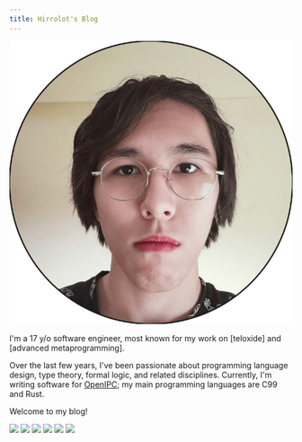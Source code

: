 ```yaml
---
title: Hirrolot's Blog
---
```


<div class="me">
<img class="selfie" src="myself.png" />
<p class="about-me">I'm a 17 y/o software engineer, most known for my work on [teloxide] and [advanced metaprogramming].

Over the last few years, I've been passionate about programming language design, type theory, formal logic, and related disciplines. Currently, I'm writing software for [OpenIPC]; my main programming languages are C99 and Rust.

Welcome to my blog!</p>
<p class="badges">
<a href="https://www.linkedin.com/in/hirrolot-h-0b9427236/" class="badge"><img src="https://img.shields.io/badge/LinkedIn-0077B5?style=for-the-badge&logo=linkedin&logoColor=white" /></a>
<a href="mailto:hirrolot@gmail.com" class="badge"><img src="https://img.shields.io/badge/Gmail-D14836?style=for-the-badge&logo=gmail&logoColor=white" /></a>
<a href="https://t.me/hirrolot" class="badge"><img src="https://img.shields.io/badge/Telegram-2CA5E0?style=for-the-badge&logo=telegram&logoColor=white" /></a>
<a href="https://www.reddit.com/user/Hirrolot" class="badge"><img src="https://img.shields.io/badge/Reddit-FF4500?style=for-the-badge&logo=reddit&logoColor=white" /></a>
<a href="https://twitter.com/hirrolot" class="badge"><img src="https://img.shields.io/badge/Twitter-1DA1F2?style=for-the-badge&logo=twitter&logoColor=white" /></a>
<a href="https://hirrolot.github.io/rss.xml" class="badge"><img src="https://img.shields.io/badge/RSS-FFA500?style=for-the-badge&logo=rss&logoColor=white" /></a>
</p>
</div>

[teloxide]: https://github.com/teloxide/teloxide
[advanced metaprogramming]: https://github.com/Hirrolot/metalang99
[OpenIPC]: https://openipc.org/
